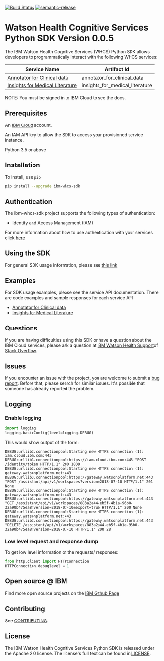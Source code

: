 [![Build Status](https://travis.ibm.com/ibmcloud/platform-services-java-sdk.svg?token=eW5FVD71iyte6tTby8gr&branch=master)](https://travis.ibm.com/ibmcloud/platform-services-java-sdk)
[![semantic-release](https://img.shields.io/badge/%20%20%F0%9F%93%A6%F0%9F%9A%80-semantic--release-e10079.svg)](https://github.com/semantic-release/semantic-release)

# Watson Health Cognitive Services Python SDK Version 0.0.5

The IBM Watson Health Cognitive Services (WHCS) Python SDK allows developers to programmatically interact with the following WHCS services:

| Service Name | Artifact Id |
|--------------|-------------|
| [Annotator for Clinical data](https://cloud.ibm.com/apidocs/wh-acd) | annotator_for_clinical_data |
| [Insights for Medical Literature](https://cloud.ibm.com/apidocs/wh-iml) | insights_for_medical_literature |

NOTE:  You must be signed in to IBM Cloud to see the docs.

## Prerequisites

An [IBM Cloud](https://cloud.ibm.com/registration?target=%2Fdeveloper%2Fwatson&) account.

An IAM API key to allow the SDK to access your provisioned service instance.

Python 3.5 or above

## Installation

To install, use `pip`

```bash
pip install --upgrade ibm-whcs-sdk
```

## Authentication
The ibm-whcs-sdk project supports the following types of authentication:
- Identity and Access Management (IAM)

For more information about how to use authentication with your services click [here](Authentication.md)

## Using the SDK
For general SDK usage information, please see [this link](https://github.com/IBM/ibm-cloud-sdk-common/blob/master/README.md)

## Examples
For SDK usage examples, please see the service API documentation.  There are code examples and sample responses for each service API
- [Annotator for Clinical data](https://cloud.ibm.com/apidocs/wh-acd)
- [Insights for Medical Literature](https://cloud.ibm.com/apidocs/wh-iml)

## Questions

If you are having difficulties using this SDK or have a question about the IBM Cloud services,
please ask a question at [IBM Watson Health Support](https://ibmwatsonhealth.force.com/mysupport/s/)of [Stack Overflow](http://stackoverflow.com/questions/ask?tags=ibm-cloud).

## Issues
If you encounter an issue with the project, you are welcome to submit a
[bug report](https://github.com/IBM/whcs-python-sdk/issues).
Before that, please search for similar issues. It's possible that someone has already reported the problem.

## Logging

### Enable logging

```python
import logging
logging.basicConfig(level=logging.DEBUG)
```

This would show output of the form:
```
DEBUG:urllib3.connectionpool:Starting new HTTPS connection (1): iam.cloud.ibm.com:443
DEBUG:urllib3.connectionpool:https://iam.cloud.ibm.com:443 "POST /identity/token HTTP/1.1" 200 1809
DEBUG:urllib3.connectionpool:Starting new HTTPS connection (1): gateway.watsonplatform.net:443
DEBUG:urllib3.connectionpool:https://gateway.watsonplatform.net:443 "POST /assistant/api/v1/workspaces?version=2018-07-10 HTTP/1.1" 201 None
DEBUG:urllib3.connectionpool:Starting new HTTPS connection (1): gateway.watsonplatform.net:443
DEBUG:urllib3.connectionpool:https://gateway.watsonplatform.net:443 "GET /assistant/api/v1/workspaces/883a2a44-eb5f-4b1a-96b0-32a90b475ea8?version=2018-07-10&export=true HTTP/1.1" 200 None
DEBUG:urllib3.connectionpool:Starting new HTTPS connection (1): gateway.watsonplatform.net:443
DEBUG:urllib3.connectionpool:https://gateway.watsonplatform.net:443 "DELETE /assistant/api/v1/workspaces/883a2a44-eb5f-4b1a-96b0-32a90b475ea8?version=2018-07-10 HTTP/1.1" 200 28
```

### Low level request and response dump
To get low level information of the requests/ responses:

```python
from http.client import HTTPConnection
HTTPConnection.debuglevel = 1
```

## Open source @ IBM
Find more open source projects on the [IBM Github Page](http://ibm.github.io/)

## Contributing
See [CONTRIBUTING](CONTRIBUTING.md).

## License

The IBM Watson Health Cognitive Services Python SDK is released under the Apache 2.0 license.
The license's full text can be found in [LICENSE](LICENSE.md).